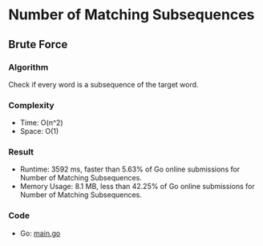 # Number of Matching Subsequences



## Brute Force



### Algorithm

Check if every word is a subsequence of the target word.


### Complexity

- Time: O(n^2)
- Space: O(1)


### Result

- Runtime: 3592 ms, faster than 5.63% of Go online submissions for Number of Matching Subsequences.
- Memory Usage: 8.1 MB, less than 42.25% of Go online submissions for Number of Matching Subsequences.


### Code

- Go: [main.go](#maingo)